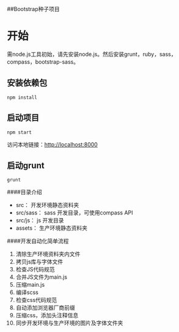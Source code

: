 ##Bootstrap种子项目

<h1>
<a name="installation" class="anchor" href="#installation"><span class="mini-icon mini-icon-link"></span></a>开始</h1>

<p>需node.js工具初始，请先安装node.js。然后安装grunt，ruby，sass，compass，bootstrap-sass。</p>

<h2>
<a name="installation" class="anchor" href="#installation"><span class="mini-icon mini-icon-link"></span></a>安装依赖包</h2>

`npm install`

<h2>
<a name="installation" class="anchor" href="#installation"><span class="mini-icon mini-icon-link"></span></a>启动项目</h2>

`npm start`

<p>访问本地链接：<a href="http://localhost:8000">http://localhost:8000</a></p>

<h2>
<a name="installation" class="anchor" href="#installation"><span class="mini-icon mini-icon-link"></span></a>启动grunt</h2>

`grunt`

####目录介绍
* src： 开发环境静态资料夹
* src/sass： sass 开发目录，可使用compass API
* src/js： js 开发目录
* assets： 生产环境静态资料夹

####开发自动化简单流程
1. 清除生产环境资料夹内文件
2. 拷贝js库与字体文件
3. 检查JS代码规范
4. 合并JS文件为main.js
5. 压缩main.js
6. 编译scss
7. 检查css代码规范
8. 自动添加浏览器厂商前缀
9. 压缩css，添加头注释信息
10. 同步开发环境与生产环境的图片及字体文件夹